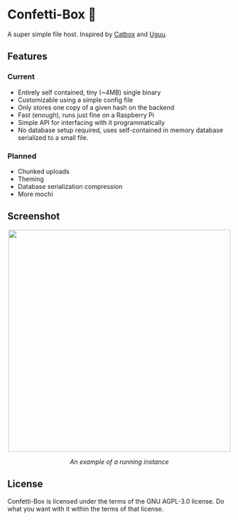 # Confetti-Box 🎉
A super simple file host. Inspired by [Catbox](https://catbox.moe) and [Uguu](https://uguu.se).

## Features
### Current
- Entirely self contained, tiny (~4MB) single binary 
- Customizable using a simple config file
- Only stores one copy of a given hash on the backend
- Fast (enough), runs just fine on a Raspberry Pi
- Simple API for interfacing with it programmatically
- No database setup required, uses self-contained in memory database
  serialized to a small file.

### Planned
- Chunked uploads
- Theming
- Database serialization compression
- More mochi

## Screenshot
<p align="center">
  <img width="500px" src="https://github.com/user-attachments/assets/2ca05da6-ce5e-4cde-a3b0-453ccdd33264">
  <p align="center"><i>An example of a running instance</i></p>
</p>

## License
Confetti-Box is licensed under the terms of the GNU AGPL-3.0 license. Do what you want
with it within the terms of that license.
